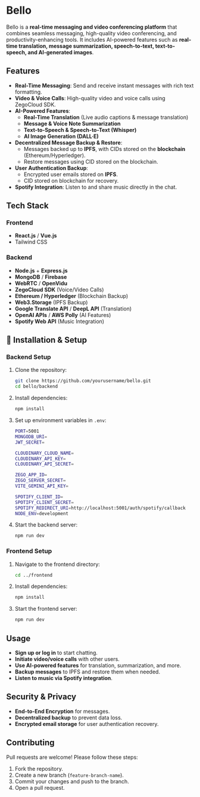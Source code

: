 # Bello

Bello is a **real-time messaging and video conferencing platform** that combines seamless messaging, high-quality video conferencing, and productivity-enhancing tools. It includes AI-powered features such as **real-time translation, message summarization, speech-to-text, text-to-speech, and AI-generated images**.

##  Features

- **Real-Time Messaging**: Send and receive instant messages with rich text formatting.
- **Video & Voice Calls**: High-quality video and voice calls using ZegoCloud SDK.
- **AI-Powered Features**:
  - **Real-Time Translation** (Live audio captions & message translation)
  - **Message & Voice Note Summarization**
  - **Text-to-Speech & Speech-to-Text (Whisper)**
  - **AI Image Generation (DALL·E)**
- **Decentralized Message Backup & Restore**:
  - Messages backed up to **IPFS**, with CIDs stored on the **blockchain** (Ethereum/Hyperledger).
  - Restore messages using CID stored on the blockchain.
- **User Authentication Backup**:
  - Encrypted user emails stored on **IPFS**.
  - CID stored on blockchain for recovery.
- **Spotify Integration**: Listen to and share music directly in the chat.

## Tech Stack

### **Frontend**
- **React.js** / **Vue.js**
- Tailwind CSS

### **Backend**
- **Node.js** + **Express.js**
- **MongoDB** / **Firebase**
- **WebRTC** / **OpenVidu**
- **ZegoCloud SDK** (Voice/Video Calls)
- **Ethereum / Hyperledger** (Blockchain Backup)
- **Web3.Storage** (IPFS Backup)
- **Google Translate API** / **DeepL API** (Translation)
- **OpenAI APIs** / **AWS Polly** (AI Features)
- **Spotify Web API** (Music Integration)

## 🔧 Installation & Setup

### **Backend Setup**
1. Clone the repository:
   ```sh
   git clone https://github.com/yourusername/bello.git
   cd bello/backend
   ```
2. Install dependencies:
   ```sh
   npm install
   ```
3. Set up environment variables in `.env`:
   ```sh
   PORT=5001
   MONGODB_URI=
   JWT_SECRET=

   CLOUDINARY_CLOUD_NAME=
   CLOUDINARY_API_KEY=
   CLOUDINARY_API_SECRET=

   ZEGO_APP_ID=
   ZEGO_SERVER_SECRET=
   VITE_GEMINI_API_KEY=

   SPOTIFY_CLIENT_ID=
   SPOTIFY_CLIENT_SECRET=
   SPOTIFY_REDIRECT_URI=http://localhost:5001/auth/spotify/callback
   NODE_ENV=development

   ```
4. Start the backend server:
   ```sh
   npm run dev
   ```

### **Frontend Setup**
1. Navigate to the frontend directory:
   ```sh
   cd ../frontend
   ```
2. Install dependencies:
   ```sh
   npm install
   ```
3. Start the frontend server:
   ```sh
   npm run dev
   ```

##  Usage
- **Sign up or log in** to start chatting.
- **Initiate video/voice calls** with other users.
- **Use AI-powered features** for translation, summarization, and more.
- **Backup messages** to IPFS and restore them when needed.
- **Listen to music via Spotify integration**.

##  Security & Privacy
- **End-to-End Encryption** for messages.
- **Decentralized backup** to prevent data loss.
- **Encrypted email storage** for user authentication recovery.

##  Contributing
Pull requests are welcome! Please follow these steps:
1. Fork the repository.
2. Create a new branch (`feature-branch-name`).
3. Commit your changes and push to the branch.
4. Open a pull request.



